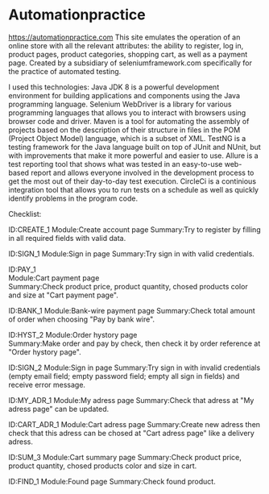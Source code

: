 # Automationpractice
https://automationpractice.com
This site emulates the operation of an online store with all the relevant attributes: the ability to register, log in, product pages, product categories, shopping cart, as well as a payment page.
Created by a subsidiary of seleniumframework.com specifically for the practice of automated testing.

I used this technologies:
Java JDK 8 is a powerful development environment for building applications and components using the Java programming language.
Selenium WebDriver is a library for various programming languages ​​that allows you to interact with browsers using browser code and driver.
Maven is a tool for automating the assembly of projects based on the description of their structure in files in the POM (Project Object Model) language, which is a subset of XML.
TestNG is a testing framework for the Java language built on top of JUnit and NUnit, but with improvements that make it more powerful and easier to use.
Allure is a test reporting tool that shows what was tested in an easy-to-use web-based report and allows everyone involved in the development process to get the most out of their day-to-day test execution.
CircleCi is a continious integration tool that allows you to run tests on a schedule as well as quickly identify problems in the program code.

Checklist:

ID:CREATE_1
Module:Create account page
Summary:Try to register by filling in all required fields with valid data.

ID:SIGN_1
Module:Sign in page	
Summary:Try sign in with valid credentials. 

ID:PAY_1	
Module:Cart payment page	
Summary:Check product price, product quantity, chosed products color and size at "Cart payment page".
				
ID:BANK_1
Module:Bank-wire payment page
Summary:Check total amount of order when choosing "Pay by bank wire".

ID:HYST_2
Module:Order hystory page	
Summary:Make order and pay by check, then check it by order reference at "Order hystory page".

ID:SIGN_2
Module:Sign in page
Summary:Try sign in with invalid credentials (empty email field; empty password field; empty all sign in fields) and receive error message.

ID:MY_ADR_1
Module:My adress page
Summary:Check that adress at "My adress page" can be updated.

ID:CART_ADR_1
Module:Cart adress page
Summary:Create new adress then check that this adress can be chosed at "Cart adress page" like a delivery adress.

ID:SUM_3
Module:Cart summary page
Summary:Check product price, product quantity, chosed products color and size in cart.

ID:FIND_1
Module:Found page
Summary:Check found product.
